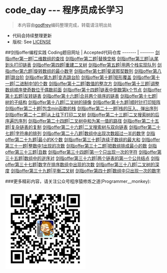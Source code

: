 # code_day --- 程序员成长学习

> 本内容由[godfrey](https://github.com/gaobaoru/code_day)编码整理完成，转载请注明出处

* 代码会持续整理更新
* 版权:  See [LICENSE](https://github.com/gaobaoru/code_day/blob/master/LICENSE)

##剑指offer编程实践
Coding题目网址 | Accepted代码仓库
------- | -------
[剑指offer第一题](https://www.nowcoder.com/practice/abc3fe2ce8e146608e868a70efebf62e?tpId=13&tqId=11154&tPage=1&rp=1&ru=/ta/coding-interviews&qru=/ta/coding-interviews/question-ranking)|[二维数组的查找](https://github.com/gaobaoru/code_day/blob/master/jianzhi-offer/%E5%89%911-%E4%BA%8C%E7%BB%B4%E6%95%B0%E7%BB%84%E4%B8%AD%E7%9A%84%E6%9F%A5%E6%89%BE.txt)
[剑指offer第二题](https://www.nowcoder.com/practice/4060ac7e3e404ad1a894ef3e17650423?tpId=13&tqId=11155&tPage=1&rp=1&ru=/ta/coding-interviews&qru=/ta/coding-interviews/question-ranking)|[替换空格](https://github.com/gaobaoru/code_day/blob/master/jianzhi-offer/%E5%89%912-%E6%9B%BF%E6%8D%A2%E7%A9%BA%E6%A0%BC.txt)
[剑指offer第三题](https://www.nowcoder.com/practice/d0267f7f55b3412ba93bd35cfa8e8035?tpId=13&tqId=11156&tPage=1&rp=1&ru=/ta/coding-interviews&qru=/ta/coding-interviews/question-ranking)|[从尾到头打印链表](https://github.com/gaobaoru/code_day/blob/master/jianzhi-offer/%E5%89%913-%E4%BB%8E%E5%B0%BE%E5%88%B0%E5%A4%B4%E6%89%93%E5%8D%B0%E9%93%BE%E8%A1%A8)
[剑指offer第四题](https://www.nowcoder.com/practice/8a19cbe657394eeaac2f6ea9b0f6fcf6?tpId=13&tqId=11157&tPage=1&rp=1&ru=%2Fta%2Fcoding-interviews&qru=%2Fta%2Fcoding-interviews%2Fquestion-ranking)|[重建二叉树](https://github.com/gaobaoru/code_day/blob/master/jianzhi-offer/%E5%89%914-%E9%87%8D%E5%BB%BA%E4%BA%8C%E5%8F%89%E6%A0%91)
[剑指offer第五题](https://www.nowcoder.com/practice/54275ddae22f475981afa2244dd448c6?tpId=13&tqId=11158&tPage=1&rp=1&ru=%2Fta%2Fcoding-interviews&qru=%2Fta%2Fcoding-interviews%2Fquestion-ranking)|[用两个栈实现队列](https://github.com/gaobaoru/code_day/blob/master/jianzhi-offer/%E5%89%915-%E7%94%A8%E4%B8%A4%E4%B8%AA%E6%A0%88%E5%AE%9E%E7%8E%B0%E9%98%9F%E5%88%97.cpp)
[剑指offer第六题](https://www.nowcoder.com/practice/9f3231a991af4f55b95579b44b7a01ba?tpId=13&tqId=11159&tPage=1&rp=1&ru=%2Fta%2Fcoding-interviews&qru=%2Fta%2Fcoding-interviews%2Fquestion-ranking)|[旋转数组的最小数字](https://github.com/gaobaoru/code_day/blob/master/jianzhi-offer/%E5%89%916-%E6%97%8B%E8%BD%AC%E6%95%B0%E7%BB%84%E7%9A%84%E6%9C%80%E5%B0%8F%E6%95%B0%E5%AD%97)
[剑指offer第七题](https://www.nowcoder.com/practice/c6c7742f5ba7442aada113136ddea0c3?tpId=13&tqId=11160&tPage=1&rp=1&ru=%2Fta%2Fcoding-interviews&qru=%2Fta%2Fcoding-interviews%2Fquestion-ranking)|[斐波那契数列](https://github.com/gaobaoru/code_day/blob/master/jianzhi-offer/%E5%89%917-%E6%96%90%E6%B3%A2%E9%82%A3%E5%A5%91%E6%95%B0%E5%88%97)
[剑指offer第八题](https://www.nowcoder.com/practice/8c82a5b80378478f9484d87d1c5f12a4?tpId=13&tqId=11161&tPage=1&rp=1&ru=%2Fta%2Fcoding-interviews&qru=%2Fta%2Fcoding-interviews%2Fquestion-ranking)|[跳台阶](https://github.com/gaobaoru/code_day/blob/master/jianzhi-offer/%E5%89%918-%E8%B7%B3%E5%8F%B0%E9%98%B6)
[剑指offer第九题](https://www.nowcoder.com/practice/22243d016f6b47f2a6928b4313c85387?tpId=13&tqId=11162&tPage=1&rp=1&ru=%2Fta%2Fcoding-interviews&qru=%2Fta%2Fcoding-interviews%2Fquestion-ranking)|[变态跳台阶](https://github.com/gaobaoru/code_day/blob/master/jianzhi-offer/%E5%89%919-%E5%8F%98%E6%80%81%E8%B7%B3%E5%8F%B0%E9%98%B6)
[剑指offer第十题](https://www.nowcoder.com/practice/72a5a919508a4251859fb2cfb987a0e6?tpId=13&tqId=11163&tPage=1&rp=1&ru=%2Fta%2Fcoding-interviews&qru=%2Fta%2Fcoding-interviews%2Fquestion-ranking)|[矩形覆盖](https://github.com/gaobaoru/code_day/blob/master/jianzhi-offer/%E5%89%9110-%E7%9F%A9%E5%BD%A2%E8%A6%86%E7%9B%96)
[剑指offer第十一题](https://www.nowcoder.com/practice/8ee967e43c2c4ec193b040ea7fbb10b8?tpId=13&tqId=11164&tPage=1&rp=1&ru=/ta/coding-interviews&qru=/ta/coding-interviews/question-ranking)|[二进制中1的个数](https://github.com/gaobaoru/code_day/blob/master/jianzhi-offer/%E5%89%9111-%E4%BA%8C%E8%BF%9B%E5%88%B6%E4%B8%AD1%E7%9A%84%E4%B8%AA%E6%95%B0)
[剑指offer第十二题](https://www.nowcoder.com/practice/1a834e5e3e1a4b7ba251417554e07c00?tpId=13&tqId=11165&tPage=1&rp=1&ru=%2Fta%2Fcoding-interviews&qru=%2Fta%2Fcoding-interviews%2Fquestion-ranking)|[数值的整次方](https://github.com/gaobaoru/code_day/blob/master/jianzhi-offer/%E5%89%9112-%E6%95%B0%E5%80%BC%E7%9A%84%E6%95%B4%E6%95%B0%E6%AC%A1%E6%96%B9)
[剑指offer第十三题](https://www.nowcoder.com/practice/beb5aa231adc45b2a5dcc5b62c93f593?tpId=13&tqId=11166&tPage=1&rp=1&ru=%2Fta%2Fcoding-interviews&qru=%2Fta%2Fcoding-interviews%2Fquestion-ranking)|[调整数组顺序使奇数位于偶数前面](https://github.com/gaobaoru/code_day/blob/master/jianzhi-offer/%E5%89%9113-%E8%B0%83%E6%95%B4%E6%95%B0%E7%BB%84%E9%A1%BA%E5%BA%8F.cpp)
[剑指offer第十四题](https://www.nowcoder.com/practice/529d3ae5a407492994ad2a246518148a?tpId=13&tqId=11167&tPage=1&rp=1&ru=%2Fta%2Fcoding-interviews&qru=%2Fta%2Fcoding-interviews%2Fquestion-ranking)|[链表中倒数第k个节点](https://github.com/gaobaoru/code_day/blob/master/jianzhi-offer/%E5%89%9114-%E9%93%BE%E8%A1%A8%E4%B8%AD%E5%80%92%E6%95%B0%E7%AC%ACk%E4%B8%AA%E7%BB%93%E7%82%B9)
[剑指offer第十五题](https://www.nowcoder.com/practice/75e878df47f24fdc9dc3e400ec6058ca?tpId=13&tqId=11168&tPage=1&rp=1&ru=%2Fta%2Fcoding-interviews&qru=%2Fta%2Fcoding-interviews%2Fquestion-ranking)|[反转链表](https://github.com/gaobaoru/code_day/blob/master/jianzhi-offer/%E5%89%9115-%E5%8F%8D%E8%BD%AC%E9%93%BE%E8%A1%A8)
[剑指offer第十六题](https://www.nowcoder.com/practice/d8b6b4358f774294a89de2a6ac4d9337?tpId=13&tqId=11169&tPage=1&rp=1&ru=%2Fta%2Fcoding-interviews&qru=%2Fta%2Fcoding-interviews%2Fquestion-ranking)|[合并两个排序的链表](https://github.com/gaobaoru/code_day/blob/master/jianzhi-offer/%E5%89%9116-%E5%90%88%E5%B9%B6%E4%B8%A4%E4%B8%AA%E6%8E%92%E5%BA%8F%E7%9A%84%E9%93%BE%E8%A1%A8)
[剑指offer第十七题](https://www.nowcoder.com/practice/6e196c44c7004d15b1610b9afca8bd88?tpId=13&tqId=11170&tPage=1&rp=1&ru=%2Fta%2Fcoding-interviews&qru=%2Fta%2Fcoding-interviews%2Fquestion-ranking)|[树的子结构](https://github.com/gaobaoru/code_day/blob/master/jianzhi-offer/%E5%89%9117-%E6%A0%91%E7%9A%84%E5%AD%90%E7%BB%93%E6%9E%84)
[剑指offer第十八题](https://www.nowcoder.com/practice/564f4c26aa584921bc75623e48ca3011?tpId=13&tqId=11171&tPage=1&rp=1&ru=%2Fta%2Fcoding-interviews&qru=%2Fta%2Fcoding-interviews%2Fquestion-ranking)|[二叉树的镜像](https://github.com/gaobaoru/code_day/blob/master/jianzhi-offer/%E5%89%9118-%E4%BA%8C%E5%8F%89%E6%A0%91%E7%9A%84%E9%95%9C%E5%83%8F)
[剑指offer第十九题](https://www.nowcoder.com/practice/9b4c81a02cd34f76be2659fa0d54342a?tpId=13&tqId=11172&tPage=1&rp=1&ru=%2Fta%2Fcoding-interviews&qru=%2Fta%2Fcoding-interviews%2Fquestion-ranking)|[顺时针打印矩阵](https://github.com/gaobaoru/code_day/blob/master/jianzhi-offer/%E5%89%9119-%E9%A1%BA%E6%97%B6%E9%92%88%E6%89%93%E5%8D%B0%E7%9F%A9%E9%98%B5)
[剑指offer第二十题](https://www.nowcoder.com/practice/4c776177d2c04c2494f2555c9fcc1e49?tpId=13&tqId=11173&tPage=1&rp=1&ru=%2Fta%2Fcoding-interviews&qru=%2Fta%2Fcoding-interviews%2Fquestion-ranking)|[包含min函数的栈](https://github.com/gaobaoru/code_day/blob/master/jianzhi-offer/%E5%89%9120-%E5%8C%85%E5%90%ABmin%E5%87%BD%E6%95%B0%E7%9A%84%E6%A0%88)
[剑指offer第二十一题](https://www.nowcoder.com/practice/d77d11405cc7470d82554cb392585106?tpId=13&tqId=11174&tPage=2&rp=1&ru=%2Fta%2Fcoding-interviews&qru=%2Fta%2Fcoding-interviews%2Fquestion-ranking)|[栈的压入、弹出序列](https://github.com/gaobaoru/code_day/blob/master/jianzhi-offer/%E5%89%9121-%E6%A0%88%E7%9A%84%E5%8E%8B%E5%85%A5%E3%80%81%E5%BC%B9%E5%87%BA%E5%BA%8F%E5%88%97)
[剑指offer第二十二题](https://www.nowcoder.com/practice/7fe2212963db4790b57431d9ed259701?tpId=13&tqId=11175&tPage=2&rp=1&ru=%2Fta%2Fcoding-interviews&qru=%2Fta%2Fcoding-interviews%2Fquestion-ranking)|[从上往下打印二叉树](https://github.com/gaobaoru/code_day/blob/master/jianzhi-offer/%E5%89%9122-%E4%BB%8E%E4%B8%8A%E5%BE%80%E4%B8%8B%E6%89%93%E5%8D%B0%E4%BA%8C%E5%8F%89%E6%A0%91)
[剑指offer第二十三题](https://www.nowcoder.com/practice/a861533d45854474ac791d90e447bafd?tpId=13&tqId=11176&tPage=2&rp=1&ru=%2Fta%2Fcoding-interviews&qru=%2Fta%2Fcoding-interviews%2Fquestion-ranking)|[二叉搜索树的后序遍历序列](https://github.com/gaobaoru/code_day/blob/master/jianzhi-offer/%E5%89%9123-%E4%BA%8C%E5%8F%89%E6%90%9C%E7%B4%A2%E6%A0%91%E7%9A%84%E5%90%8E%E5%BA%8F%E9%81%8D%E5%8E%86%E5%BA%8F%E5%88%97)
[剑指offer第二十四题](https://www.nowcoder.com/practice/b736e784e3e34731af99065031301bca?tpId=13&tqId=11177&tPage=2&rp=1&ru=%2Fta%2Fcoding-interviews&qru=%2Fta%2Fcoding-interviews%2Fquestion-ranking)|[二叉树中和为某一值的路径](https://github.com/gaobaoru/code_day/blob/master/jianzhi-offer/%E5%89%9124-%E4%BA%8C%E5%8F%89%E6%A0%91%E4%B8%AD%E5%92%8C%E4%B8%BA%E6%9F%90%E4%B8%80%E5%80%BC%E7%9A%84%E8%B7%AF%E5%BE%84)
[剑指offer第二十五题](https://www.nowcoder.com/practice/f836b2c43afc4b35ad6adc41ec941dba?tpId=13&tqId=11178&tPage=2&rp=1&ru=%2Fta%2Fcoding-interviews&qru=%2Fta%2Fcoding-interviews%2Fquestion-ranking)|[复杂链表的复制](https://github.com/gaobaoru/code_day/blob/master/jianzhi-offer/%E5%89%9125-%E5%A4%8D%E6%9D%82%E9%93%BE%E8%A1%A8%E7%9A%84%E5%A4%8D%E5%88%B6)
[剑指offer第二十六题](https://www.nowcoder.com/practice/947f6eb80d944a84850b0538bf0ec3a5?tpId=13&tqId=11179&tPage=2&rp=1&ru=%2Fta%2Fcoding-interviews&qru=%2Fta%2Fcoding-interviews%2Fquestion-ranking)|[二叉搜索树与双向链表](https://github.com/gaobaoru/code_day/blob/master/jianzhi-offer/%E5%89%9126-%E4%BA%8C%E5%8F%89%E6%90%9C%E7%B4%A2%E6%A0%91%E4%B8%8E%E5%8F%8C%E5%90%91%E9%93%BE%E8%A1%A8)
[剑指offer第二十七题](https://www.nowcoder.com/practice/fe6b651b66ae47d7acce78ffdd9a96c7?tpId=13&tqId=11180&tPage=2&rp=1&ru=%2Fta%2Fcoding-interviews&qru=%2Fta%2Fcoding-interviews%2Fquestion-ranking)|[字符串的排列](https://github.com/gaobaoru/code_day/blob/master/jianzhi-offer/%E5%89%9127-%E5%AD%97%E7%AC%A6%E4%B8%B2%E7%9A%84%E6%8E%92%E5%88%97)
[剑指offer第二十八题](https://www.nowcoder.com/practice/e8a1b01a2df14cb2b228b30ee6a92163?tpId=13&tqId=11181&tPage=2&rp=1&ru=%2Fta%2Fcoding-interviews&qru=%2Fta%2Fcoding-interviews%2Fquestion-ranking)|[数组中出现次数超过一半的数字](https://github.com/gaobaoru/code_day/blob/master/jianzhi-offer/%E5%89%9128-%E6%95%B0%E7%BB%84%E4%B8%AD%E5%87%BA%E7%8E%B0%E6%AC%A1%E6%95%B0%E8%B6%85%E8%BF%87%E4%B8%80%E5%8D%8A%E7%9A%84%E6%95%B0%E5%AD%97)
[剑指offer第二十九题](https://www.nowcoder.com/practice/6a296eb82cf844ca8539b57c23e6e9bf?tpId=13&tqId=11182&tPage=2&rp=1&ru=%2Fta%2Fcoding-interviews&qru=%2Fta%2Fcoding-interviews%2Fquestion-ranking)|[最小的K个数](https://github.com/gaobaoru/code_day/blob/master/jianzhi-offer/%E5%89%9129-%E6%9C%80%E5%B0%8F%E7%9A%84K%E4%B8%AA%E6%95%B0)
[剑指offer第三十题](https://www.nowcoder.com/practice/459bd355da1549fa8a49e350bf3df484?tpId=13&tqId=11183&tPage=2&rp=2&ru=/ta/coding-interviews&qru=/ta/coding-interviews/question-ranking)|[连续子数组的最大和](https://github.com/gaobaoru/code_day/blob/master/jianzhi-offer/%E5%89%9130-%E8%BF%9E%E7%BB%AD%E5%AD%90%E6%95%B0%E7%BB%84%E7%9A%84%E6%9C%80%E5%A4%A7%E5%92%8C)
[剑指offer第三十一题](https://www.nowcoder.com/practice/bd7f978302044eee894445e244c7eee6?tpId=13&tqId=11184&tPage=2&rp=2&ru=/ta/coding-interviews&qru=/ta/coding-interviews/question-ranking)|[整数中1出现的次数](https://github.com/gaobaoru/code_day/blob/master/jianzhi-offer/%E5%89%9131-%E6%95%B4%E6%95%B0%E4%B8%AD1%E5%87%BA%E7%8E%B0%E7%9A%84%E6%AC%A1%E6%95%B0%EF%BC%88%E4%BB%8E1%E5%88%B0n%E6%95%B4%E6%95%B0%E4%B8%AD1%E5%87%BA%E7%8E%B0%E7%9A%84%E6%AC%A1%E6%95%B0%EF%BC%89)
[剑指offer第三十二题](https://www.nowcoder.com/practice/8fecd3f8ba334add803bf2a06af1b993?tpId=13&tqId=11185&tPage=2&rp=2&ru=%2Fta%2Fcoding-interviews&qru=%2Fta%2Fcoding-interviews%2Fquestion-ranking)|[把数组排成最小的数](https://github.com/gaobaoru/code_day/blob/master/jianzhi-offer/%E5%89%9132-%E6%8A%8A%E6%95%B0%E7%BB%84%E6%8E%92%E6%88%90%E6%9C%80%E5%B0%8F%E7%9A%84%E6%95%B0)
[剑指offer第三十三题](https://www.nowcoder.com/practice/6aa9e04fc3794f68acf8778237ba065b?tpId=13&tqId=11186&tPage=2&rp=2&ru=%2Fta%2Fcoding-interviews&qru=%2Fta%2Fcoding-interviews%2Fquestion-ranking)|[丑数](https://github.com/gaobaoru/code_day/blob/master/jianzhi-offer/%E5%89%9133-%E4%B8%91%E6%95%B0)
[剑指offer第三十四题](https://www.nowcoder.com/practice/1c82e8cf713b4bbeb2a5b31cf5b0417c?tpId=13&tqId=11187&tPage=2&rp=2&ru=%2Fta%2Fcoding-interviews&qru=%2Fta%2Fcoding-interviews%2Fquestion-ranking)|[第一个只出现一次的字符](https://github.com/gaobaoru/code_day/blob/master/jianzhi-offer/%E5%89%9134-%E7%AC%AC%E4%B8%80%E4%B8%AA%E5%8F%AA%E5%87%BA%E7%8E%B0%E4%B8%80%E6%AC%A1%E7%9A%84%E5%AD%97%E7%AC%A6)
[剑指offer第三十五题](https://www.nowcoder.com/practice/96bd6684e04a44eb80e6a68efc0ec6c5?tpId=13&tqId=11188&tPage=2&rp=2&ru=%2Fta%2Fcoding-interviews&qru=%2Fta%2Fcoding-interviews%2Fquestion-ranking)|[数组中的逆序对](https://github.com/gaobaoru/code_day/blob/master/jianzhi-offer/%E5%89%9135-%E6%95%B0%E7%BB%84%E4%B8%AD%E7%9A%84%E9%80%86%E5%BA%8F%E5%AF%B9)
[剑指offer第三十六题](https://www.nowcoder.com/practice/6ab1d9a29e88450685099d45c9e31e46?tpId=13&tqId=11189&tPage=2&rp=2&ru=%2Fta%2Fcoding-interviews&qru=%2Fta%2Fcoding-interviews%2Fquestion-ranking)|[两个链表的第一个公共结点](https://github.com/gaobaaoru/code_day/blob/master/jianzhi-offer/剑36-两个链表的第一个公共结点)
[剑指offer第三十七题](https://www.nowcoder.com/practice/70610bf967994b22bb1c26f9ae901fa2?tpId=13&tqId=11190&tPage=2&rp=2&ru=%2Fta%2Fcoding-interviews&qru=%2Fta%2Fcoding-interviews%2Fquestion-ranking)|[数字在排序数组中出现的次数](https://github.com/gaobaoru/code_day/blob/master/jianzhi-offer/%E5%89%9137-%E6%95%B0%E5%AD%97%E5%9C%A8%E6%8E%92%E5%BA%8F%E6%95%B0%E7%BB%84%E4%B8%AD%E5%87%BA%E7%8E%B0%E7%9A%84%E6%AC%A1%E6%95%B0)
[剑指offer第三十八题](https://www.nowcoder.com/practice/435fb86331474282a3499955f0a41e8b?tpId=13&tqId=11191&tPage=2&rp=2&ru=%2Fta%2Fcoding-interviews&qru=%2Fta%2Fcoding-interviews%2Fquestion-ranking)|[二叉树的深度](https://github.com/gaobaoru/code_day/blob/master/jianzhi-offer/%E5%89%9138-%E4%BA%8C%E5%8F%89%E6%A0%91%E7%9A%84%E6%B7%B1%E5%BA%A6)
[剑指offer第三十九题](https://www.nowcoder.com/practice/8b3b95850edb4115918ecebdf1b4d222?tpId=13&tqId=11192&tPage=2&rp=2&ru=%2Fta%2Fcoding-interviews&qru=%2Fta%2Fcoding-interviews%2Fquestion-ranking)|[平衡二叉树](https://github.com/gaobaoru/code_day/blob/master/jianzhi-offer/%E5%89%9139-%E5%B9%B3%E8%A1%A1%E4%BA%8C%E5%8F%89%E6%A0%91)
[剑指offer第四十题](https://www.nowcoder.com/practice/e02fdb54d7524710a7d664d082bb7811?tpId=13&tqId=11193&tPage=2&rp=2&ru=%2Fta%2Fcoding-interviews&qru=%2Fta%2Fcoding-interviews%2Fquestion-ranking)|[数组中只出现一次的数字](https://github.com/gaobaoru/code_day/blob/master/jianzhi-offer/%E5%89%9140-%E6%95%B0%E7%BB%84%E4%B8%AD%E5%8F%AA%E5%87%BA%E7%8E%B0%E4%B8%80%E6%AC%A1%E7%9A%84%E6%95%B0%E5%AD%97)

###更多精彩内容，请关注公众号程序猿修炼之道(Programmer__monkey):

![image](https://github.com/gaobaoru/code_day/blob/master/image/Programmer__monkey.jpg)
